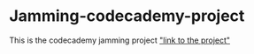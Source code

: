 # Jamming-codecademy-project
This is the codecademy jamming project ["link to the project"](https://www.codecademy.com/paths/web-development/tracks/front-end-applications-with-react/modules/jammming/projects/jammming-prj)
